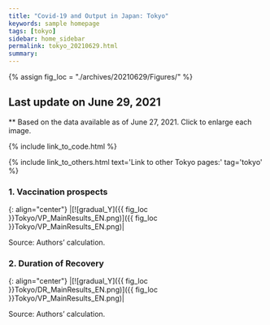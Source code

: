```yaml
---
title: "Covid-19 and Output in Japan: Tokyo"
keywords: sample homepage
tags: [tokyo]
sidebar: home_sidebar
permalink: tokyo_20210629.html
summary:
---
```


{% assign fig_loc = "./archives/20210629/Figures/" %}

## Last update on June 29, 2021
** Based on the data available as of June 27, 2021. Click to enlarge each image.

{% include link_to_code.html %}

{% include link_to_others.html text='Link to other Tokyo pages:' tag='tokyo' %}



<!-- #### (i) Baseline scenario

{: align="center"}
|[![Tokyo_gradual_Y]({{ fig_loc }}Tokyo/GradualRecovery1.png)]({{ fig_loc }}Tokyo/GradualRecovery1.png)|

Source: Authors’ calculation.

#### (ii) Alternative scenario

{: align="center"}
|[![Tokyo_gradual_Y]({{ fig_loc }}Tokyo/GradualRecovery3.png)]({{ fig_loc }}Tokyo/GradualRecovery3.png)|

Source: Authors’ calculation. -->

<!-- #### (iii) Variant scenario (A)

{: align="center"}
|[![Tokyo_gradual_Y]({{ fig_loc }}Tokyo/GradualRecovery41.png)]({{ fig_loc }}Tokyo/GradualRecovery41.png)|

Source: Authors’ calculation. -->
<!--

#### (i) Variant scenario -->
### <!-- 1. Scenarios with alternative criteria for lifting the state of emergency-->



<!--{: align="center"}
|[![gradual_Y]({{ fig_loc }}Tokyo/TL_MainResults_EN.png)]({{ fig_loc }}Tokyo/TL_MainResults_EN.png)|

Source: Authors’ calculation. -->

### 1. Vaccination prospects

{: align="center"}
|[![gradual_Y]({{ fig_loc }}Tokyo/VP_MainResults_EN.png)]({{ fig_loc }}Tokyo/VP_MainResults_EN.png)|

Source: Authors’ calculation.

### 2. Duration of Recovery

{: align="center"}
|[![gradual_Y]({{ fig_loc }}Tokyo/DR_MainResults_EN.png)]({{ fig_loc }}Tokyo/VP_MainResults_EN.png)|

Source: Authors’ calculation.

